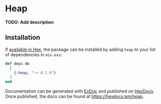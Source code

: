 # Heap

**TODO: Add description**

## Installation

If [available in Hex](https://hex.pm/docs/publish), the package can be installed
by adding `heap` to your list of dependencies in `mix.exs`:

```elixir
def deps do
  [
    {:heap, "~> 0.1.0"}
  ]
end
```

Documentation can be generated with [ExDoc](https://github.com/elixir-lang/ex_doc)
and published on [HexDocs](https://hexdocs.pm). Once published, the docs can
be found at <https://hexdocs.pm/heap>.

